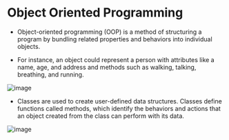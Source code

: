 # Object Oriented Programming

- Object-oriented programming (OOP) is a method of structuring a program by bundling related properties and behaviors into individual objects.

- For instance, an object could represent a person with attributes like a name, age, and address and methods such as walking, talking, breathing, and running. 

![image](https://user-images.githubusercontent.com/100339175/229306830-1a02f515-bacc-4fb0-baf4-dfcfc0e555af.png)

- Classes are used to create user-defined data structures. Classes define functions called methods, which identify the behaviors and actions that an object created from the class can perform with its data.

![image](https://user-images.githubusercontent.com/100339175/229306885-2f5d2bd0-53a1-4cf7-ad8d-0d6c6f71f37d.png)

